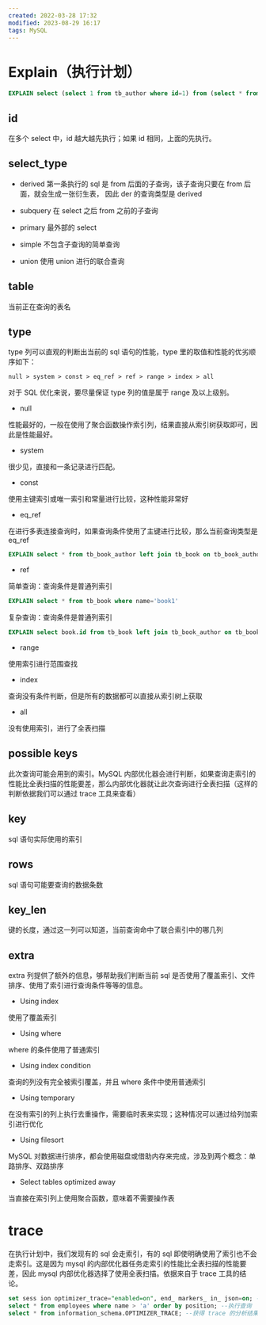 ```yaml
---
created: 2022-03-28 17:32
modified: 2023-08-29 16:17
tags: MySQL
---
```


# Explain（执行计划）

```sql
EXPLAIN select (select 1 from tb_author where id=1) from (select * from tb_ book where id=1) der;
```

## id

在多个 select 中，id 越大越先执行；如果 id 相同，上面的先执行。

## select_type

- derived
第一条执行的 sql 是 from 后面的子查询，该子查询只要在 from 后面，就会生成一张衍生表， 因此 der 的查询类型是 derived

- subquery
在 select 之后 from 之前的子查询

- primary
最外部的 select

- simple
不包含子查询的简单查询

- union
使用 union 进行的联合查询

## table

当前正在查询的表名

## type

type 列可以直观的判断出当前的 sql 语句的性能，type 里的取值和性能的优劣顺序如下：

```
null > system > const > eq_ref > ref > range > index > all
```

对于 SQL 优化来说，要尽量保证 type 列的值是属于 range 及以上级别。

- null

性能最好的，一般在使用了聚合函数操作索引列，结果直接从索引树获取即可，因此是性能最好。

- system

很少见，直接和一条记录进行匹配。

- const

使用主键索引或唯一索引和常量进行比较，这种性能非常好

- eq_ref

在进行多表连接查询时，如果查询条件使用了主键进行比较，那么当前查询类型是 eq_ref

```sql
EXPLAIN select * from tb_book_author left join tb_book on tb_book_author.book id = tb_book.id
```

- ref

简单查询：查询条件是普通列索引

```sql
EXPLAIN select * from tb_book where name='book1'
```

复杂查询：查询条件是普通列索引

```sql
EXPLAIN select book.id from tb_book left join tb_book_author on tb_book.id = tb_book_author.book_id
```

- range

使用索引进行范围查找

- index

查询没有条件判断，但是所有的数据都可以直接从索引树上获取

- all

没有使用索引，进行了全表扫描

## possible keys

此次查询可能会用到的索引。MySQL 内部优化器会进行判断，如果查询走索引的性能比全表扫描的性能要差，那么内部优化器就让此次查询进行全表扫描（这样的判断依据我们可以通过 trace 工具来查看）

## key

sql 语句实际使用的索引

## rows

sql 语句可能要查询的数据条数

## key_len

键的长度，通过这一列可以知道，当前查询命中了联合索引中的哪几列

## extra

extra 列提供了额外的信息，够帮助我们判断当前 sql 是否使用了覆盖索引、文件排序、使用了索引进行查询条件等等的信息。

- Using index

使用了覆盖索引

- Using where

where 的条件使用了普通索引

- Using index condition

查询的列没有完全被索引覆盖，并且 where 条件中使用普通索引

- Using temporary

在没有索引的列上执行去重操作，需要临时表来实现；这种情况可以通过给列加索引进行优化

- Using filesort

MySQL 对数据进行排序，都会使用磁盘或借助内存来完成，涉及到两个概念：单路排序、双路排序

- Select tables optimized away

当直接在索引列上使用聚合函数，意味着不需要操作表

# trace

在执行计划中，我们发现有的 sql 会走索引，有的 sql 即使明确使用了索引也不会走索引。这是因为 mysql 的内部优化器任务走索引的性能比全表扫描的性能要差，因此 mysql 内部优化器选择了使用全表扫描。依据来自于 trace 工具的结论。

```sql
set sess ion optimizer_trace="enabled=on", end_ markers_ in_ json=on; -- 开启 trace 
select * from employees where name > 'a' order by position; --执行查询 
select * from information_schema.OPTIMIZER_TRACE; --获得 trace 的分析结果
```
